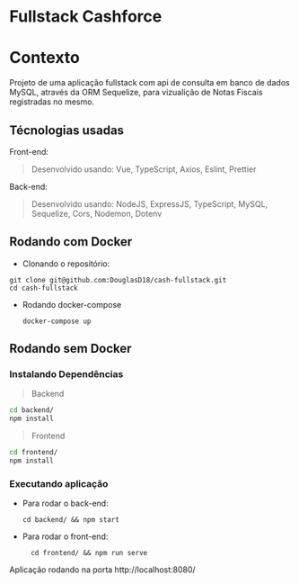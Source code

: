 # Fullstack Cashforce

# Contexto
Projeto de uma aplicação fullstack com api de consulta em banco de dados MySQL, através da ORM Sequelize, para vizualição de Notas Fiscais registradas no mesmo.

## Técnologias usadas

Front-end:
> Desenvolvido usando: Vue, TypeScript, Axios, Eslint, Prettier

Back-end:
> Desenvolvido usando: NodeJS, ExpressJS, TypeScript, MySQL, Sequelize, Cors, Nodemon, Dotenv

## Rodando com Docker

 * Clonando o  repositório:

  ```
  git clone git@github.com:DouglasD18/cash-fullstack.git
  cd cash-fullstack
  ```

* Rodando docker-compose
  ```
  docker-compose up
  ```

## Rodando sem Docker

### Instalando Dependências

> Backend
```bash
cd backend/ 
npm install
``` 
> Frontend
```bash
cd frontend/
npm install
``` 
### Executando aplicação

* Para rodar o back-end:

  ```
  cd backend/ && npm start
  ```

* Para rodar o front-end:

  ```
    cd frontend/ && npm run serve
  ```

Aplicação rodando na porta http://localhost:8080/